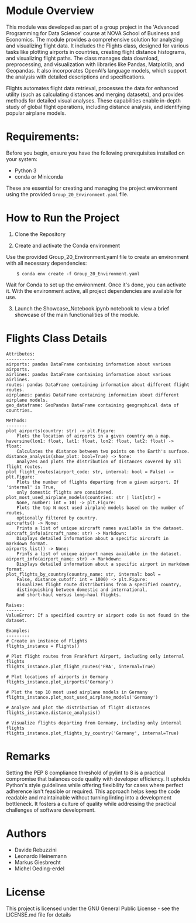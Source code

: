 # Module Overview

This module was developed as part of a group project in the 'Advanced Programming for Data Science' course at NOVA School of Business and Economics.
The module provides a comprehensive solution for analyzing and visualizing 
flight data. It includes the Flights class, designed for various 
tasks like plotting airports in countries, creating flight distance histograms,
and visualizing flight paths. The class manages data download, preprocessing,
and visualization with libraries like Pandas, Matplotlib, and Geopandas. It also incorporates OpenAI’s language models, which support the analysis with detailed descriptions and specifications.

Flights automates flight data retrieval, processes the data for 
enhanced utility (such as calculating distances and merging datasets), and 
provides methods for detailed visual analyses. These capabilities enable 
in-depth study of global flight operations, including 
distance analysis, and identifying popular airplane models.

# Requirements:

Before you begin, ensure you have the following prerequisites installed on your system:
- Python 3
- conda or Miniconda

These are essential for creating and managing the project environment using the provided `Group_20_Environment.yaml` file.

# How to Run the Project

1. Clone the Repository

2. Create and activate the Conda environment
  
  Use the provided Group_20_Environment.yaml file to create an environment with all          necessary dependencies:

        $ conda env create -f Group_20_Environment.yaml

  Wait for Conda to set up the environment. Once it's done, you can activate it. With the    environment active, all project dependencies are available for use.

3. Launch the Showcase_Notebook.ipynb notebook to view a brief showcase of the main functionalities of the module.

# Flights Class Details

    Attributes:
    -----------
    airports: pandas DataFrame containing information about various airports.
    airlines: pandas DataFrame containing information about various airlines.
    routes: pandas DataFrame containing information about different flight routes.
    airplanes: pandas DataFrame containing information about different airplane models.
    geo_dataframe: GeoPandas DataFrame containing geographical data of countries.

    Methods:
    --------
    plot_airports(country: str) -> plt.Figure:
        Plots the location of airports in a given country on a map.
    haversine(lon1: float, lat1: float, lon2: float, lat2: float) -> float:
        Calculates the distance between two points on the Earth's surface.
    distance_analysis(show_plot: bool=True) -> None:
        Analyzes and plots the distribution of distances covered by all flight routes.
    plot_flight_routes(airport_code: str, internal: bool = False) -> plt.Figure:
        Plots the number of flights departing from a given airport. If 'internal' is True, 
        only domestic flights are considered.
    plot_most_used_airplane_models(countries: str | list[str] =
        None, number: int = 10) -> plt.Figure:
        Plots the top N most used airplane models based on the number of routes,
        optionally filtered by country.
    aircrafts() -> None:
        Prints a list of unique aircraft names available in the dataset.
    aircraft_info(aircraft_name: str) -> Markdown:
        Displays detailed information about a specific aircraft in markdown format.
    airports_list() -> None:
        Prints a list of unique airport names available in the dataset.
    airport_info(airport_name: str) -> Markdown:
        Displays detailed information about a specific airport in markdown format.
    plot_flights_by_country(country_name: str, internal: bool =
        False, distance_cutoff: int = 1000) -> plt.Figure:
        Visualizes flight route distributions from a specified country,
        distinguishing between domestic and international,
        and short-haul versus long-haul flights.

    Raises:
    -------
    ValueError: If a specified country or airport code is not found in the dataset.

    Examples:
    ---------
    # Create an instance of Flights
    flights_instance = Flights()

    # Plot flight routes from Frankfurt Airport, including only internal flights
    flights_instance.plot_flight_routes('FRA', internal=True)

    # Plot locations of airports in Germany
    flights_instance.plot_airports('Germany')

    # Plot the top 10 most used airplane models in Germany
    flights_instance.plot_most_used_airplane_models('Germany')

    # Analyze and plot the distribution of flight distances
    flights_instance.distance_analysis()

    # Visualize flights departing from Germany, including only internal flights
    flights_instance.plot_flights_by_country('Germany', internal=True)

# Remarks

Setting the PEP 8 compliance threshold of pylint to 8 is a practical compromise that balances code quality with developer efficiency.  It upholds Python's style guidelines while offering flexibility for cases where perfect adherence isn't feasible or required. This approach helps keep the code readable and maintainable without turning linting into a development bottleneck. It fosters a culture of quality while addressing the practical challenges of software development.

# Authors

- Davide Rebuzzini
- Leonardo Heinemann
- Markus Giesbrecht
- Michel Oeding-erdel

# License

This project is licensed under the GNU General Public License - see the LICENSE.md file for details

